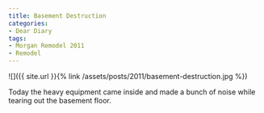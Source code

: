 ```yaml
---
title: Basement Destruction
categories:
- Dear Diary
tags:
- Morgan Remodel 2011
- Remodel
---
```


![]({{ site.url }}{% link /assets/posts/2011/basement-destruction.jpg %})
  



Today the heavy equipment came inside and made a bunch of noise while tearing out the basement floor.
